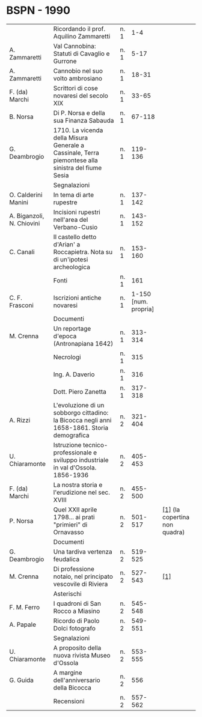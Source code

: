 # BSPN - 1990

<table>
    <tr>
        <td></td>
        <td>Ricordando il prof. Aquilino Zammaretti</td>
        <td>n. 1</td>
        <td>1-4</td>
        <td></td>
    </tr>
    <tr>
        <td>A. Zammaretti</td>
        <td>Val Cannobina: Statuti di Cavaglio e Gurrone</td>
        <td>n. 1</td>
        <td>5-17</td>
        <td></td>
    </tr>
    <tr>
        <td>A. Zammaretti</td>
        <td>Cannobio nel suo volto ambrosiano</td>
        <td>n. 1</td>
        <td>18-31</td>
        <td></td>
    </tr>
    <tr>
        <td>F. (da) Marchi</td>
        <td>Scrittori di cose novaresi del secolo XIX</td>
        <td>n. 1</td>
        <td>33-65</td>
        <td></td>
    </tr>
    <tr>
        <td>B. Norsa</td>
        <td>Di P. Norsa e della sua Finanza Sabauda</td>
        <td>n. 1</td>
        <td>67-118</td>
        <td></td>
    </tr>
    <tr>
        <td>G. Deambrogio</td>
        <td>1710. La vicenda della Misura Generale a Cassinale, Terra piemontese alla sinistra del fiume Sesia</td>
        <td>n. 1</td>
        <td>119-136</td>
        <td></td>
    </tr>
    <tr>
        <td></td>
        <td>Segnalazioni</td>
        <td></td>
        <td></td>
    </tr>
    <tr>
        <td>O. Calderini Manini</td>
        <td>In tema di arte rupestre</td>
        <td>n. 1</td>
        <td>137-142</td>
        <td></td>
    </tr>
    <tr>
        <td>A. Biganzoli, N. Chiovini</td>
        <td>Incisioni rupestri nell'area del Verbano-Cusio</td>
        <td>n. 1</td>
        <td>143-152</td>
        <td></td>
    </tr>
    <tr>
        <td>C. Canali</td>
        <td>Il castello detto d'Arian' a Roccapietra. Nota su di un'ipotesi archeologica</td>
        <td>n. 1</td>
        <td>153-160</td>
        <td></td>
    </tr>
    <tr>
        <td></td>
        <td>Fonti</td>
        <td>n. 1</td>
        <td>161</td>
        <td></td>
    </tr>
    <tr>
        <td>C. F. Frasconi</td>
        <td>Iscrizioni antiche novaresi</td>
        <td>n. 1</td>
        <td>1-150 [num. propria]</td>
        <td></td>
    </tr>
    <tr>
        <td></td>
        <td>Documenti</td>
        <td></td>
        <td></td>
    </tr>
    <tr>
        <td>M. Crenna</td>
        <td>Un reportage d'epoca (Antronapiana 1642)</td>
        <td>n. 1</td>
        <td>313-314</td>
        <td></td>
    </tr>
    <tr>
        <td></td>
        <td>Necrologi</td>
        <td>n. 1</td>
        <td>315</td>
        <td></td>
    </tr>
    <tr>
        <td></td>
        <td>Ing. A. Daverio</td>
        <td>n. 1</td>
        <td>316</td>
        <td></td>
    </tr>
    <tr>
        <td></td>
        <td>Dott. Piero Zanetta</td>
        <td>n. 1</td>
        <td>317-318</td>
        <td></td>
    </tr>
    <tr>
        <td>A. Rizzi</td>
        <td>L'evoluzione di un sobborgo cittadino: la Bicocca negli anni 1658-1861. Storia demografica</td>
        <td>n. 2</td>
        <td>321-404</td>
        <td></td>
    </tr>
    <tr>
        <td>U. Chiaramonte</td>
        <td>Istruzione tecnico-professionale e sviluppo industriale in val d'Ossola. 1856-1936</td>
        <td>n. 2</td>
        <td>405-453</td>
        <td></td>
    </tr>
    <tr>
        <td>F. (da) Marchi</td>
        <td>La nostra storia e l'erudizione nel sec. XVIII</td>
        <td>n. 2</td>
        <td>455-500</td>
        <td></td>
    </tr>
    <tr>
        <td>P. Norsa</td>
        <td>Quel XXII aprile 1798... ai prati "primieri" di Ornavasso</td>
        <td>n. 2</td>
        <td>501-517</td>
        <td><a href="https://www.calameo.com/read/004733128c8eb290ba235">[1]</a> (la copertina non quadra)</td>
    </tr>
    <tr>
        <td></td>
        <td>Documenti</td>
        <td></td>
        <td></td>
    </tr>
    <tr>
        <td>G. Deambrogio</td>
        <td>Una tardiva vertenza feudalica</td>
        <td>n. 2</td>
        <td>519-525</td>
        <td></td>
    </tr>
    <tr>
        <td>M. Crenna</td>
        <td>Di professione notaio, nel principato vescovile di Riviera</td>
        <td>n. 2</td>
        <td>527-543</td>
        <td><a href="https://en.calameo.com/read/00473312866ae5acdf809">[1]</a></td>
    </tr>
    <tr>
        <td></td>
        <td>Asterischi</td>
        <td></td>
        <td></td>
    </tr>
    <tr>
        <td>F. M. Ferro</td>
        <td>I quadroni di San Rocco a Miasino</td>
        <td>n. 2</td>
        <td>545-548</td>
        <td></td>
    </tr>
    <tr>
        <td>A. Papale</td>
        <td>Ricordo di Paolo Dolci fotografo</td>
        <td>n. 2</td>
        <td>549-551</td>
        <td></td>
    </tr>
    <tr>
        <td></td>
        <td>Segnalazioni</td>
        <td></td>
        <td></td>
    </tr>
    <tr>
        <td>U. Chiaramonte</td>
        <td>A proposito della nuova rivista Museo d'Ossola</td>
        <td>n. 2</td>
        <td>553-555</td>
        <td></td>
    </tr>
    <tr>
        <td>G. Guida</td>
        <td>A margine dell'anniversario della Bicocca</td>
        <td>n. 2</td>
        <td>556</td>
        <td></td>
    </tr>
    <tr>
        <td></td>
        <td>Recensioni</td>
        <td>n. 2</td>
        <td>557-562</td>
        <td></td>
    </tr>
</table>